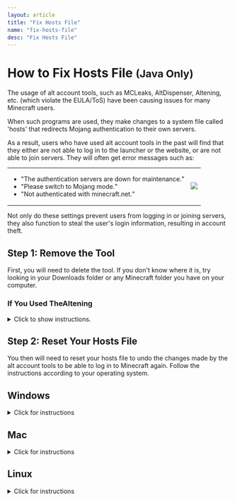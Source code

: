```yaml
---
layout: article
title: "Fix Hosts File"
name: "fix-hosts-file"
desc: "Fix Hosts File"
---
```


# How to Fix Hosts File <small>(Java Only)</small>

The usage of alt account tools, such as MCLeaks, AltDispenser, Altening, etc. (which violate the EULA/ToS) have been causing issues for many Minecraft users.

When such programs are used, they make changes to a system file called 'hosts' that redirects Mojang authentication to their own servers.

As a result, users who have used alt account tools in the past will find that they either are not able to log in to the launcher or the website, or are not able to join servers. They will often get error messages such as:

<table>
  <tr>
    <td>
      <ul>
        <li>"The authentication servers are down for maintenance."</li>
        <li>"Please switch to Mojang mode."</li>
        <li>"Not authenticated with minecraft.net."</li>
      </ul>
    </td>
    <td><img src="https://cdn.discordapp.com/attachments/607129205981052929/801902607203172392/unknown.png" height=200></td>
  </tr>
</table>

Not only do these settings prevent users from logging in or joining servers, they also function to steal the user's login information, resulting in account theft.

## Step 1: Remove the Tool

First, you will need to delete the tool. If you don't know where it is, try looking in your Downloads folder or any Minecraft folder you have on your computer.

### If You Used TheAltening
<details>
  <summary>Click to show instructions.</summary>
  
  If you used TheAltening, you need to take extra steps to remove the tool completely:
  
  <table style="margin-left:25">
    <tr>
      <td>1. Press <img src="/static/images/help/hosts-file/windows-key.png" height=25> and type <strong>cmd</strong>.</td>
      <td></td>
    </tr>
    <tr>
      <td>2. Right click <strong>Command Prompt</strong> and click <strong>Run as Adminstrator</strong>.</td>
      <td><img src="/static/images/help/hosts-file/startmenu-cmd-admin-alt.png"></td>
    </tr>
    <tr>
      <td>3. In the black window, type <code>taskkill /IM 'altening.launcher.exe" /F</code> and press enter. If it tells you that it could not find it, move on to the next step.</td>
      <td><img src="/static/images/help/hosts-file/cmd-altening-notfound.png"></td>
    </tr>
    <tr>
      <td>4. Press <img src="/static/images/help/hosts-file/windows-key.png" height=25> and <strong>R</strong> at the same time. Then type `%appdata%` and press enter.</td>
      <td><img src="/static/images/help/hosts-file/run-appdata.png"></td>
    </tr>
    <tr>
      <td>5. Find a folder called <strong>"Altening"</strong> and delete it.</td>
      <td><img src="/static/images/help/hosts-file/appdata-altening.png"></td>
    </tr>
  </table>
</details>

## Step 2: Reset Your Hosts File

You then will need to reset your hosts file to undo the changes made by the alt account tools to be able to log in to Minecraft again. Follow the instructions according to your operating system.

## Windows
<details>
  <summary>Click for instructions</summary>
  
  <table>
    <tr>
      <td>1. Press <img src="/static/images/help/hosts-file/windows-key.png" height=25> and <strong>R</strong> at the same time.</td>
      <td></td>
    </tr>
    <tr>
      <td>2. In the Run box, copy and paste the <strong>entire</strong> command: <code>powershell -command "Start-Process notepad $env:windir\system32\drivers\etc\hosts" -Verb runas</code></td>
      <td><img src="/static/images/help/hosts-file/run-powershell.png"></td>
    </tr>
    <tr>
      <td>3. A blue window will briefly appear, then a UAC window. Click <strong>Yes</strong> in the UAC window that pops up. A Notepad window should open with text.</td>
      <td><img src="/static/images/help/hosts-file/win-hosts-initial.png"></td>
    </tr>
    <tr>
      <td>4. Look for 2 lines that contain the word "mojang" and delete those two lines completely.</td>
      <td><img src="/static/images/help/hosts-file/win-hosts-edited.png"></td>
    </tr>
    <tr>
      <td>5. Save the notepad file (make sure Notepad does not ask you where to save the file; if that happens, start over and make sure you type the whole command in #2 above).</td>
      <td><img src="/static/images/help/hosts-file/win-hosts-save.png"></td>
    </tr>
    <tr>
      <td>6. Try Minecraft again. If it works now, close Notepad.</td>
      <td></td>
    </tr>
    <tr>
      <td>7. Be sure to change your Minecraft password to something strong. Also change your email's password if it is the same as your Minecraft password.</td>
      <td></td>
    </tr>
  </table>
  
  ### Alternate Method <small>(Including Windows 7 users)</small>
  
  If the above steps don't work, usually because of the UAC window not popping up in Step #3 above or Windows 7 not having Powershell, the hosts file can be restored manually.
  
  <table>
    <tr>
      <td>1. Press <img src="/static/images/help/hosts-file/windows-key.png" height=25> and <strong>R</strong> at the same time.</td>
      <td></td>
    </tr>
    <tr>
      <td>2. In the Run box, type <code>%systemroot%\system32\drivers\etc</code> and press Enter.</td>
      <td><img src="/static/images/help/hosts-file/run-etc.png"></td>
    </tr>
    <tr>
      <td>3. In the File Explorer window, if nothing shows up, click on <strong>View</strong> on the top, then check the bos for <strong>Show Hidden Files</strong>.</td>
      <td><img src="/static/images/help/hosts-file/etc.png"><br><img src="/static/images/help/hosts-file/show-hidden-files.png"></td>
    </tr>
    <tr>
      <td>4. Hold down <strong>Ctrl</strong> while dragging the <strong>hosts</strong> file to your desktop.</td>
      <td><img src="/static/images/help/hosts-file/copy-hosts-desktop.jpg"></td>
    </tr>
    <tr>
      <td>5. Double-click the hosts file on the desktop and open with Notepad.</td>
      <td><img src="/static/images/help/hosts-file/openwith-notepad.png"></td>
    </tr>
    <tr>
      <td>6. Look for 2 lines containing 'mojang' and delete those two lines completely. Save and close Notepad.</td>
      <td><img src="/static/images/help/hosts-file/win-hosts-initial.png"></td>
    </tr>
    <tr>
      <td>7. Look at the icon for the hosts file on your desktop. It should look like a blank sheet of paper. If it looks like a sheet of paper with lines on it, start over and be sure to follow the instructions <strong>exactly as written</strong>.</td>
      <td><img src="/static/images/help/hosts-file/hosts-after-saving.jpg"></td>
    </tr>
    <tr>
      <td>8. Drag the hosts file back into the 'etc' folder. Click <strong>Replace the file...</strong> then <strong>Continue</strong> in the windows that pop up.</td>
      <td><img src="/static/images/help/hosts-file/move-back-etc.jpg"><br><img src="/static/images/help/hosts-file/move-back-etc-replace.png"><br><img src="/static/images/help/hosts-file/move-back-etc-uac.png"></td>
    </tr>
    <tr>
      <td>9. Try Minecraft. If Minecraft now works, delete the hosts file from your desktop. Change your Minecraft password right away. Also change your email's password if it is the same as your Minecraft password.</td>
      <td></td>
    </tr>
  </table>
</details>

## Mac
<details>
  <summary>Click for instructions</summary>
  
  <table>
    <tr>
      <td>1. Open the Terminal:<br>
        <ul>
          <li>In the Finder, go to Applications > Utilities > Terminal.</li>
          <li>Or, in the Finder, press Cmd-Space to bring up Spotlight search, then type “terminal” and press Enter.</li>
        </ul>
      </td>
      <td></td>
    </tr>
    <tr>
      <td>2. In the Terminal, type `sudo nano /private/etc/hosts` and press Enter.</td>
      <td></td>
    </tr>
    <tr>
      <td>3. You will be prompted for your password. Type in your **Mac** password carefully. Nothing will show up as you type your password. Press Enter when you are done.</td>
      <td></td>
    </tr>
    <tr>
      <td>4. The hosts file will appear in the terminal. Use the arrow keys to navigate the file.</td>
      <td></td>
    </tr>
    <tr>
      <td>5. Go down to the bottom of the file. There should be 2 lines containing "mojang."</td>
      <td></td>
    </tr>
    <tr>
      <td>6. Using the arrow keys and the Backspace key, delete those two lines entirely.</td>
      <td></td>
    </tr>
    <tr>
      <td>7. Press Ctrl-O then Enter to save the file. Leave the window open then try Minecraft again. If Minecraft is still open, close and reopen it.</td>
      <td></td>
    </tr>
    <tr>
      <td>8. If Minecraft works, close the Terminal window and change your Minecraft password right away. Also change your email's password if it is the same as your Minecraft password.</td>
      <td></td>
    </tr>
  </table>
</details>

## Linux
<details>
  <summary>Click for instructions</summary>
  
  <table>
    <tr>
      <td>1. Open the Terminal:<br>
        <ul>
          <li><underline>Ubuntu</underline>: Press Ctrl + Alt + T</li>
          <li><underline>Other Debian</underline>: Open the start menu and type 'terminal' in the search bar, then click on Terminal</li>
          <li><underline>Arch</underline: </li>
        </ul>
      </td>
      <td></td>
    </tr>
    <tr>
      <td>2. In the terminal, type `sudo nano /etc/hosts` and press Enter.</td>
      <td></td>
    </tr>
    <tr>
      <td>3. Follow steps #3-8 under the Mac section above.</td>
      <td></td>
    </tr>
  </table>
</details>
